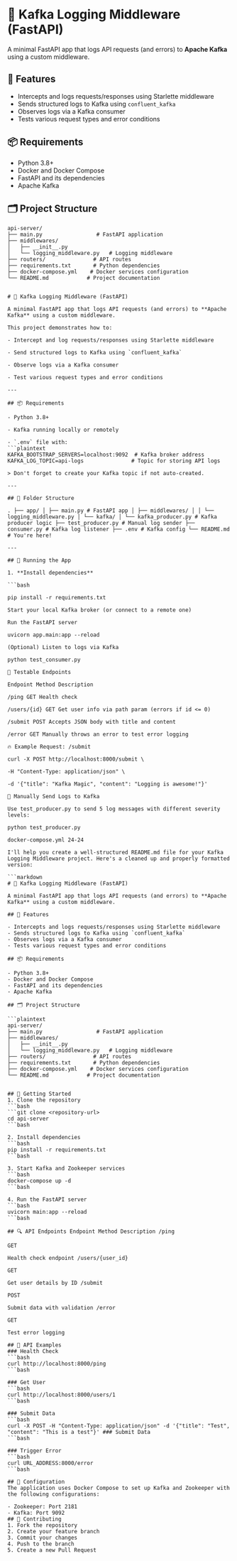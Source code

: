 # 🧠 Kafka Logging Middleware (FastAPI)

A minimal FastAPI app that logs API requests (and errors) to **Apache Kafka** using a custom middleware.

## 🎯 Features

- Intercepts and logs requests/responses using Starlette middleware
- Sends structured logs to Kafka using `confluent_kafka`
- Observes logs via a Kafka consumer
- Tests various request types and error conditions

## 📦 Requirements

- Python 3.8+
- Docker and Docker Compose
- FastAPI and its dependencies
- Apache Kafka

## 🗂️ Project Structure

````plaintext
api-server/
├── main.py                 # FastAPI application
├── middlewares/
│   ├── __init__.py
│   └── logging_middleware.py   # Logging middleware
├── routers/               # API routes
├── requirements.txt       # Python dependencies
├── docker-compose.yml    # Docker services configuration
└── README.md            # Project documentation


# 🧠 Kafka Logging Middleware (FastAPI)

A minimal FastAPI app that logs API requests (and errors) to **Apache Kafka** using a custom middleware.

This project demonstrates how to:

- Intercept and log requests/responses using Starlette middleware

- Send structured logs to Kafka using `confluent_kafka`

- Observe logs via a Kafka consumer

- Test various request types and error conditions

---

## 📦 Requirements

- Python 3.8+

- Kafka running locally or remotely

- `.env` file with:
```plaintext
KAFKA_BOOTSTRAP_SERVERS=localhost:9092  # Kafka broker address
KAFKA_LOG_TOPIC=api-logs               # Topic for storing API logs

> Don't forget to create your Kafka topic if not auto-created.

---

## 📁 Folder Structure

. ├── app/ │ ├── main.py # FastAPI app │ ├── middlewares/ │ │ └── logging_middleware.py │ └── kafka/ │ └── kafka_producer.py # Kafka producer logic ├── test_producer.py # Manual log sender ├── consumer.py # Kafka log listener ├── .env # Kafka config └── README.md # You're here!

---

## 🚀 Running the App

1. **Install dependencies**

```bash

pip install -r requirements.txt

Start your local Kafka broker (or connect to a remote one)

Run the FastAPI server

uvicorn app.main:app --reload

(Optional) Listen to logs via Kafka

python test_consumer.py

🧪 Testable Endpoints

Endpoint Method Description

/ping GET Health check

/users/{id} GET Get user info via path param (errors if id <= 0)

/submit POST Accepts JSON body with title and content

/error GET Manually throws an error to test error logging

🔥 Example Request: /submit

curl -X POST http://localhost:8000/submit \

-H "Content-Type: application/json" \

-d '{"title": "Kafka Magic", "content": "Logging is awesome!"}'

🧪 Manually Send Logs to Kafka

Use test_producer.py to send 5 log messages with different severity levels:

python test_producer.py

docker-compose.yml 24-24

I'll help you create a well-structured README.md file for your Kafka Logging Middleware project. Here's a cleaned up and properly formatted version:

```markdown
# 🧠 Kafka Logging Middleware (FastAPI)

A minimal FastAPI app that logs API requests (and errors) to **Apache Kafka** using a custom middleware.

## 🎯 Features

- Intercepts and logs requests/responses using Starlette middleware
- Sends structured logs to Kafka using `confluent_kafka`
- Observes logs via a Kafka consumer
- Tests various request types and error conditions

## 📦 Requirements

- Python 3.8+
- Docker and Docker Compose
- FastAPI and its dependencies
- Apache Kafka

## 🗂️ Project Structure

```plaintext
api-server/
├── main.py                 # FastAPI application
├── middlewares/
│   ├── __init__.py
│   └── logging_middleware.py   # Logging middleware
├── routers/               # API routes
├── requirements.txt       # Python dependencies
├── docker-compose.yml    # Docker services configuration
└── README.md            # Project documentation
````

````

## 🚀 Getting Started
1. Clone the repository
```bash
```git clone <repository-url>
cd api-server
```bash

2. Install dependencies
```bash
pip install -r requirements.txt
```bash

3. Start Kafka and Zookeeper services
```bash
docker-compose up -d
```bash

4. Run the FastAPI server
```bash
uvicorn main:app --reload
```bash

## 🔍 API Endpoints Endpoint Method Description /ping

GET

Health check endpoint /users/{user_id}

GET

Get user details by ID /submit

POST

Submit data with validation /error

GET

Test error logging

## 📝 API Examples
### Health Check
```bash
curl http://localhost:8000/ping
```bash

### Get User
```bash
curl http://localhost:8000/users/1
```bash

### Submit Data
```bash
curl -X POST -H "Content-Type: application/json" -d '{"title": "Test", "content": "This is a test"}' ### Submit Data
```bash

### Trigger Error
```bash
curl URL_ADDRESS:8000/error
```bash

## 🔧 Configuration
The application uses Docker Compose to set up Kafka and Zookeeper with the following configurations:

- Zookeeper: Port 2181
- Kafka: Port 9092
## 🤝 Contributing
1. Fork the repository
2. Create your feature branch
3. Commit your changes
4. Push to the branch
5. Create a new Pull Request
````
